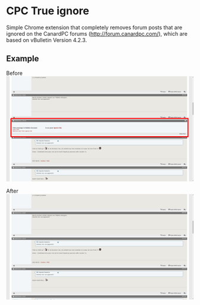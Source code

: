 # CPC True ignore

Simple Chrome extension that completely removes forum posts that are ignored
on the CanardPC forums (http://forum.canardpc.com/), which are based on
vBulletin Version 4.2.3.

## Example

Before
![Before](example_before.png)

After
![After](example_after.png)
